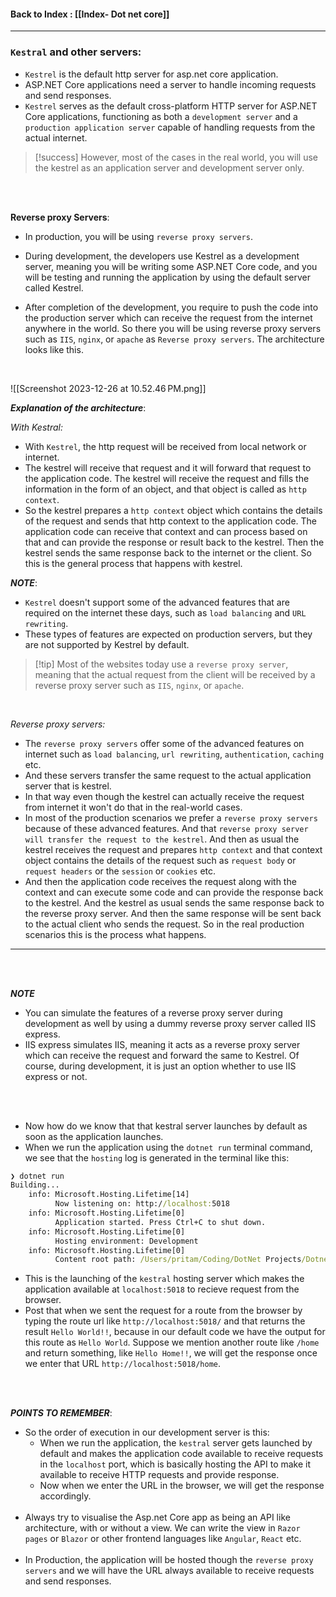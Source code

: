 
#### Back to Index : [[Index- Dot net core]]

---


### **`Kestral` and other servers**:


- `Kestrel` is the default http server for asp.net core application.
- ASP.NET Core applications need a server to handle incoming requests and send responses. 
- `Kestrel` serves as the default cross-platform HTTP server for ASP.NET Core applications, functioning as both a `development server` and a `production application server` capable of handling requests from the actual internet. 


>[!success] However, most of the cases in the real world, you will use the kestrel as an application server and development server only.

</br></br>


**Reverse proxy Servers**:

- In production, you will be using `reverse proxy servers`.
- During development, the developers use Kestrel as a development server, meaning you will be writing some ASP.NET Core code, and you will be testing and running the application by using the default server called Kestrel.

- After completion of the development, you require to push the code into the production server which can receive the request from the internet anywhere in the world. So there you will be using reverse proxy servers such as `IIS`, `nginx`, or `apache` as `Reverse proxy servers`. The architecture looks like this.

</br>

![[Screenshot 2023-12-26 at 10.52.46 PM.png]]



***Explanation of the architecture***:

_With Kestral:_

- With `Kestrel`, the http request will be received from local network or internet. 
- The kestrel will receive that request and it will forward that request to the application code. The kestrel will receive the request and fills the information in the form of an object, and that object is called as `http context`.
- So the kestrel prepares a `http context` object which contains the details of the request and sends that http context to the application code. 
  The application code can receive that context and can process based on that and can provide the response or result back to the kestrel. Then the kestrel sends the same response back to the internet or the client. 
  So this is the general process that happens with kestrel.

***NOTE***:</br>
- `Kestrel` doesn't support some of the advanced features that are required on the internet these days, such as `load balancing` and `URL rewriting`. 
- These types of features are expected on production servers, but they are not supported by Kestrel by default.

>[!tip] Most of the websites today use a `reverse proxy server`, meaning that the actual request from the client will be received by a reverse proxy server such as `IIS`, `nginx`, or `apache`.


</br>

_Reverse proxy servers:_

- The `reverse proxy servers` offer some of the advanced features on internet such as `load balancing`, `url rewriting`, `authentication`, `caching` etc. 
- And these servers transfer the same request to the actual application server that is kestrel. 
- In that way even though the kestrel can actually receive the request from internet it won't do that in the real-world cases. 
- In most of the production scenarios we prefer a `reverse proxy servers` because of these advanced features. And that `reverse proxy server will transfer the request to the kestrel`. And then as usual the kestrel receives the request and prepares `http context` and that context object contains the details of the request such as `request body` or `request headers` or the `session` or `cookies` etc. 
- And then the application code receives the request along with the context and can execute some code and can provide the response back to the kestrel. And the kestrel as usual sends the same response back to the reverse proxy server. And then the same response will be sent back to the actual client who sends the request. So in the real production scenarios this is the process what happens.

---
</br></br>


***NOTE*** </br>
- You can simulate the features of a reverse proxy server during development as well by using a dummy reverse proxy server called IIS express. 
- IIS express simulates IIS, meaning it acts as a reverse proxy server which can receive the request and forward the same to Kestrel. Of course, during development, it is just an option whether to use IIS express or not.

</br></br>

- Now how do we know that that kestral server launches by default as soon as the application launches.
- When we run the application using the `dotnet run` terminal command, we see that the `hosting` log is generated in the terminal like this:
```cmd
❯ dotnet run
Building...
	info: Microsoft.Hosting.Lifetime[14]
	      Now listening on: http://localhost:5018
	info: Microsoft.Hosting.Lifetime[0]
	      Application started. Press Ctrl+C to shut down.
	info: Microsoft.Hosting.Lifetime[0]
	      Hosting environment: Development
	info: Microsoft.Hosting.Lifetime[0]
	      Content root path: /Users/pritam/Coding/DotNet Projects/Dotnet core empty web/MyDotnetCore1
```

- This is the launching of the `kestral` hosting server which makes the application available at `localhost:5018` to recieve request from the browser.
- Post that when we sent the request for a route from the browser by typing the route url like `http://localhost:5018/` and that returns the result `Hello World!!`, because in our default code we have the output for this route as `Hello World`. 
  Suppose we mention another route like `/home` and return something, like `Hello Home!!`, we will get the response once we enter that URL `http://localhost:5018/home`.

</br></br>

***POINTS TO REMEMBER***:</br>
- So the order of execution in our development server is this:
	- When we run the application, the `kestral` server gets launched by default and makes the application code available to receive requests in the `localhost` port, which is basically hosting the API to make it available to receive HTTP requests and provide response.
	- Now when we enter the URL in the browser, we will get the response accordingly.
	  </br></br>
- Always try to visualise the Asp.net Core app as being an API like architecture, with or without a view. We can write the view in `Razor pages` or `Blazor` or other frontend languages like `Angular`, `React` etc. 
</br></br>
- In Production, the application will be hosted though the `reverse proxy servers` and we will have the URL always available to receive requests and send responses.
